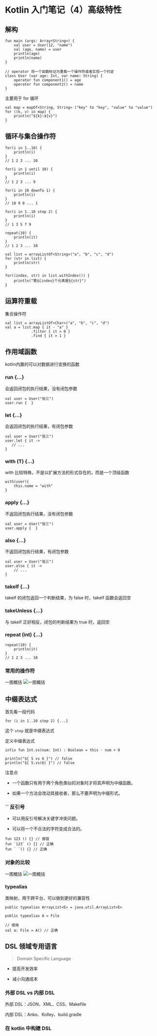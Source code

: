 
# Kotlin 入门笔记（4）高级特性


## 解构

```
fun main (args: Array<String>) {
    val user = User(12, "name")
    val (age, name) = user
    println(age)
    println(name)
}

// operator 将一个函数标记为重载一个操作符或者实现一个约定
class User (var age: Int, var name: String) {
    operator fun component1() = age
    operator fun component2() = name
}
```

主要用于 for 循环
```
val map = mapOf<String, String> ("key" to "key", "value" to "value")
for ((k, v) in map) {
    println("${k}:${v}")
}
```


## 循环与集合操作符

```
for(i in 1..10) {
    println(i)
}
// 1 2 3 ... 10

for(i in 1 until 10) {
    println(i)
}
// 1 2 3 ... 9

for(i in 10 downTo 1) {
    println(i)
}
// 10 9 8 ... 1

for(i in 1..10 step 2) {
    println(i)
}
// 1 3 5 7 9

repeat(10) {
    println(it)
}
// 1 2 3 ... 10
```

```
val list = arrayListOf<String>("a", "b", "c", "d")
for (str in list) {
    println(str)
}

for((index, str) in list.withIndex()) {
    println("第${index}个元素是${str}")
}
```


## 运算符重载

集合操作符
```
val list = arrayListOf<Char>("a", "b", "c", "d")
val a = list.map { it - "a" }
            .filter { it > 0 }
            .find { it > 1 }
```


## 作用域函数

kotlin内置的可以对数据进行变换的函数

### run {...}
会返回闭包的执行结果，没有闭包参数
```
val user = User("张三")
user.run {  }
```

### let {...}
会返回闭包的执行结果，有闭包参数
```
val user = User("张三")
user.let { it ->
   // ...
}
```

### with (T) {...}
with 比较特殊，不是以扩展方法的形式存在的，而是一个顶级函数
```
with(user){
    this.name = "with"
}
```

### apply {...}
不返回闭包执行结果，没有闭包参数
```
val user = User("张三")
user.apply {  }
```

### also {...}
不返回闭包执行结果，有闭包参数
```
val user = User("张三")
user.also { it -> 
    // ...
}
```

### takeIf {...}
takeIf 的闭包返回一个判断结果，为 false 时，takeIf 函数会返回空

### takeUnless {...}
与 takeIf 正好相反，闭包的判断结果为 true 时，返回空

### repeat (int) {...}
```
repeat(10) {
    println(it)
}
// 1 2 3 ... 10
```

### 常用的操作符

一图概括
![一图概括](images/WX20200708-220621@2x.png)

## 中缀表达式

首先看一段代码
```
for (i in 1..10 step 2) {...}
```
这个 <code>step</code> 就是中缀表达式


定义中缀表达式
```
infix fun Int.vs(num: Int) : Boolean = this - num > 0

println("${ 5 vs 6 }") // false
println("${ 5.vs(6) }") // false
```

注意点

+ 一个函数只有用于两个角色类似的对象时才将其声明为中缀函数。

+ 如果一个方法会改动其接收者，那么不要声明为中缀形式。


### `` 反引号

+ 可以用反引号解决关键字冲突问题。

+ 可以将一个不合法的字符变成合法的。
```
fun 123 () {} // 报错
fun `123` () {} // 正确
fun ` `() {} // 正确
```

### 对象的比较

一图概括
![一图概括](images/WX20200708-222941@2x.png)


### typealias

类映射，用于跨平台，可以做到更好的兼容性

```
public typealias ArrayList<E> = java.util.ArrayList<E>

public typealias A = File

// 使用
val a: File = A() // 正确
```


## DSL 领域专用语言

> Domain Specific Language

+ 提高开发效率

+ 减小沟通成本

### 外部 DSL vs 内部 DSL

外部 DSL：JSON、XML、CSS、Makefile

内部 DSL：Anko、Kolley、build.gradle

### 在 kotlin 中构建 DSL

